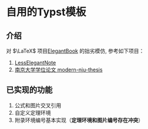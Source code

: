 # 自用的Typst模板

## 介绍
对 $\LaTeX$ 项目[ElegantBook](https://github.com/ElegantLaTeX/ElegantBook?tab=readme-ov-file) 的拙劣模仿, 参考如下项目：
1. [LessElegantNote](https://github.com/choglost/LessElegantNote)
2. [南京大学学位论文 modern-nju-thesis](https://github.com/nju-lug/modern-nju-thesis)
## 已实现的功能
1. 公式和图片交叉引用
2. 自定义定理环境
3. 附录环境编号基本实现（**定理环境和图片编号存在冲突**）
